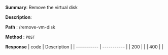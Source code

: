 **Summary**: Remove the virtual disk

**Description**:

**Path** : /remove-vm-disk

**Method** : `POST`

**Response**
| code      | Description |
| ----------- | ----------- |
|  200   |       |
|  400   |       |

